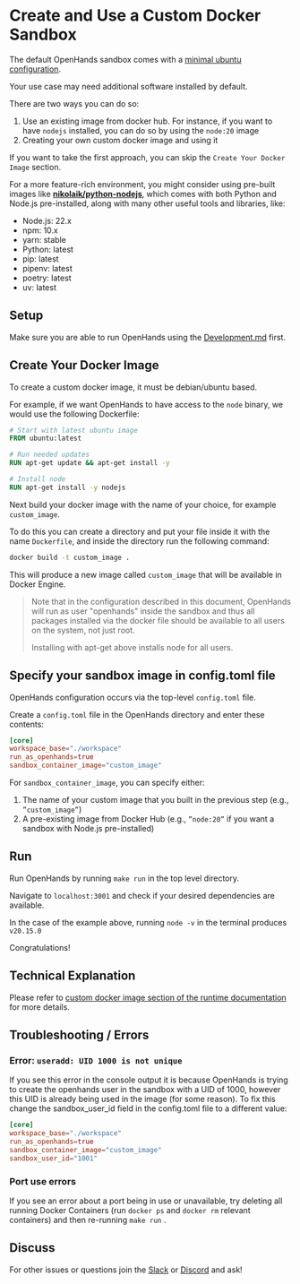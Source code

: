 # Create and Use a Custom Docker Sandbox

The default OpenHands sandbox comes with a [minimal ubuntu configuration](https://github.com/All-Hands-AI/OpenHands/blob/main/containers/sandbox/Dockerfile).

Your use case may need additional software installed by default.

There are two ways you can do so:

1. Use an existing image from docker hub. For instance, if you want to have `nodejs` installed, you can do so by using the `node:20` image
2. Creating your own custom docker image and using it

If you want to take the first approach, you can skip the `Create Your Docker Image` section.

For a more feature-rich environment, you might consider using pre-built images like **[nikolaik/python-nodejs](https://hub.docker.com/r/nikolaik/python-nodejs)**, which comes with both Python and Node.js pre-installed, along with many other useful tools and libraries, like:

- Node.js: 22.x
- npm: 10.x
- yarn: stable
- Python: latest
- pip: latest
- pipenv: latest
- poetry: latest
- uv: latest

## Setup

Make sure you are able to run OpenHands using the [Development.md](https://github.com/All-Hands-AI/OpenHands/blob/main/Development.md) first.

## Create Your Docker Image

To create a custom docker image, it must be debian/ubuntu based.

For example, if we want OpenHands to have access to the `node` binary, we would use the following Dockerfile:

```dockerfile
# Start with latest ubuntu image
FROM ubuntu:latest

# Run needed updates
RUN apt-get update && apt-get install -y

# Install node
RUN apt-get install -y nodejs
```

Next build your docker image with the name of your choice, for example `custom_image`.

To do this you can create a directory and put your file inside it with the name `Dockerfile`, and inside the directory run the following command:

```bash
docker build -t custom_image .
```

This will produce a new image called ```custom_image``` that will be available in Docker Engine.

> Note that in the configuration described in this document, OpenHands will run as user "openhands" inside the sandbox and thus all packages installed via the docker file should be available to all users on the system, not just root.
>
> Installing with apt-get above installs node for all users.

## Specify your sandbox image in config.toml file

OpenHands configuration occurs via the top-level `config.toml` file.

Create a `config.toml` file in the OpenHands directory and enter these contents:

```toml
[core]
workspace_base="./workspace"
run_as_openhands=true
sandbox_container_image="custom_image"
```

For `sandbox_container_image`, you can specify either:

1. The name of your custom image that you built in the previous step (e.g., `”custom_image”`)
2. A pre-existing image from Docker Hub (e.g., `”node:20”` if you want a sandbox with Node.js pre-installed)

## Run
Run OpenHands by running ```make run``` in the top level directory.

Navigate to ```localhost:3001``` and check if your desired dependencies are available.

In the case of the example above, running ```node -v``` in the terminal produces ```v20.15.0```

Congratulations!

## Technical Explanation

Please refer to [custom docker image section of the runtime documentation](https://docs.all-hands.dev/modules/usage/runtime#advanced-how-openhands-builds-and-maintains-od-runtime-images) for more details.

## Troubleshooting / Errors

### Error: ```useradd: UID 1000 is not unique```

If you see this error in the console output it is because OpenHands is trying to create the openhands user in the sandbox with a UID of 1000, however this UID is already being used in the image (for some reason). To fix this change the sandbox_user_id field in the config.toml file to a different value:

```toml
[core]
workspace_base="./workspace"
run_as_openhands=true
sandbox_container_image="custom_image"
sandbox_user_id="1001"
```

### Port use errors

If you see an error about a port being in use or unavailable, try deleting all running Docker Containers (run `docker ps` and `docker rm` relevant containers) and then re-running ```make run``` .

## Discuss

For other issues or questions join the [Slack](https://join.slack.com/t/openhands/shared_invite/zt-2ngejmfw6-9gW4APWOC9XUp1n~SiQ6iw) or [Discord](https://discord.gg/ESHStjSjD4) and ask!

